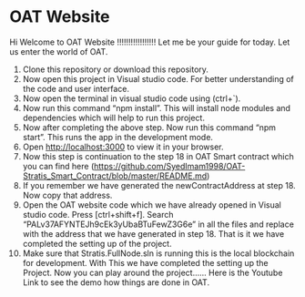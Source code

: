 # OAT Website

Hi Welcome to OAT Website !!!!!!!!!!!!!!!!! Let me be your guide for today. Let us enter the world of OAT.


1. Clone this repository or download this repository.
2. Now open this project in Visual studio code. For better understanding of the code and user interface.
3. Now open the terminal in visual studio code using (ctrl+`).
4. Now run this command “npm install”. This will install node modules and dependencies which will help to run this project.
5. Now after completing the above step. Now run this command “npm start”. This  runs the app in the development mode.
6. Open [http://localhost:3000](http://localhost:3000) to view it in your browser.
7. Now this step is continuation to the step 18 in OAT Smart contract which you can find here (https://github.com/SyedImam1998/OAT-Stratis_Smart_Contract/blob/master/README.md)
8. If you remember we have generated the newContractAddress at step 18. Now copy that address.
9. Open the OAT website code which we have already opened in Visual studio code. Press [ctrl+shift+f]. Search “PALv37AFYNTEJh9cEk3yUbaBTuFewZ3G6e” in all the files and replace 
with the address that we have generated in step 18. That is it we have completed the setting up of the project.
10. Make sure that Stratis.FullNode.sln is running this is the local blockchain for development. With This we have completed the setting up the Project. Now you can play around the project...... Here is the Youtube Link to see the demo how things are done in OAT.
